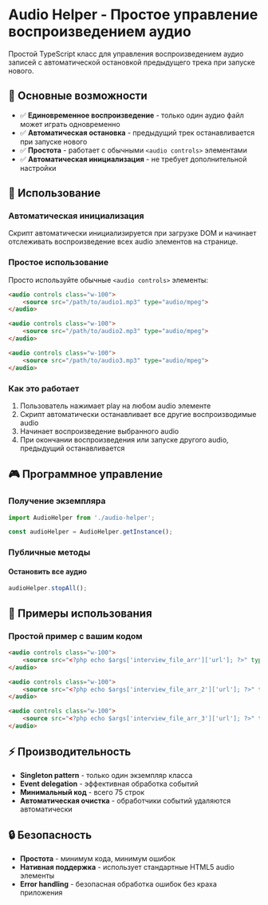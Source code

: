 # Audio Helper - Простое управление воспроизведением аудио

Простой TypeScript класс для управления воспроизведением аудио записей с автоматической остановкой предыдущего трека при запуске нового.

## 🎯 Основные возможности

- ✅ **Единовременное воспроизведение** - только один аудио файл может играть одновременно
- ✅ **Автоматическая остановка** - предыдущий трек останавливается при запуске нового
- ✅ **Простота** - работает с обычными `<audio controls>` элементами
- ✅ **Автоматическая инициализация** - не требует дополнительной настройки

## 🚀 Использование

### Автоматическая инициализация

Скрипт автоматически инициализируется при загрузке DOM и начинает отслеживать воспроизведение всех audio элементов на странице.

### Простое использование

Просто используйте обычные `<audio controls>` элементы:

```html
<audio controls class="w-100">
    <source src="/path/to/audio1.mp3" type="audio/mpeg">
</audio>

<audio controls class="w-100">
    <source src="/path/to/audio2.mp3" type="audio/mpeg">
</audio>

<audio controls class="w-100">
    <source src="/path/to/audio3.mp3" type="audio/mpeg">
</audio>
```

### Как это работает

1. Пользователь нажимает play на любом audio элементе
2. Скрипт автоматически останавливает все другие воспроизводимые audio
3. Начинает воспроизведение выбранного audio
4. При окончании воспроизведения или запуске другого audio, предыдущий останавливается

## 🎮 Программное управление

### Получение экземпляра
```typescript
import AudioHelper from './audio-helper';

const audioHelper = AudioHelper.getInstance();
```

### Публичные методы

#### Остановить все аудио
```typescript
audioHelper.stopAll();
```

## 📝 Примеры использования

### Простой пример с вашим кодом
```html
<audio controls class="w-100">
    <source src="<?php echo $args['interview_file_arr']['url']; ?>" type="audio/mpeg">
</audio>

<audio controls class="w-100">
    <source src="<?php echo $args['interview_file_arr_2']['url']; ?>" type="audio/mpeg">
</audio>

<audio controls class="w-100">
    <source src="<?php echo $args['interview_file_arr_3']['url']; ?>" type="audio/mpeg">
</audio>
```

## ⚡ Производительность

- **Singleton pattern** - только один экземпляр класса
- **Event delegation** - эффективная обработка событий
- **Минимальный код** - всего 75 строк
- **Автоматическая очистка** - обработчики событий удаляются автоматически

## 🔒 Безопасность

- **Простота** - минимум кода, минимум ошибок
- **Нативная поддержка** - использует стандартные HTML5 audio элементы
- **Error handling** - безопасная обработка ошибок без краха приложения
